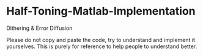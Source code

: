 # Half-Toning-Matlab-Implementation
Dithering &amp; Error Diffusion

Please do not copy and paste the code, try to understand and implement it yourselves.
This is purely for reference to help people to understand better.
